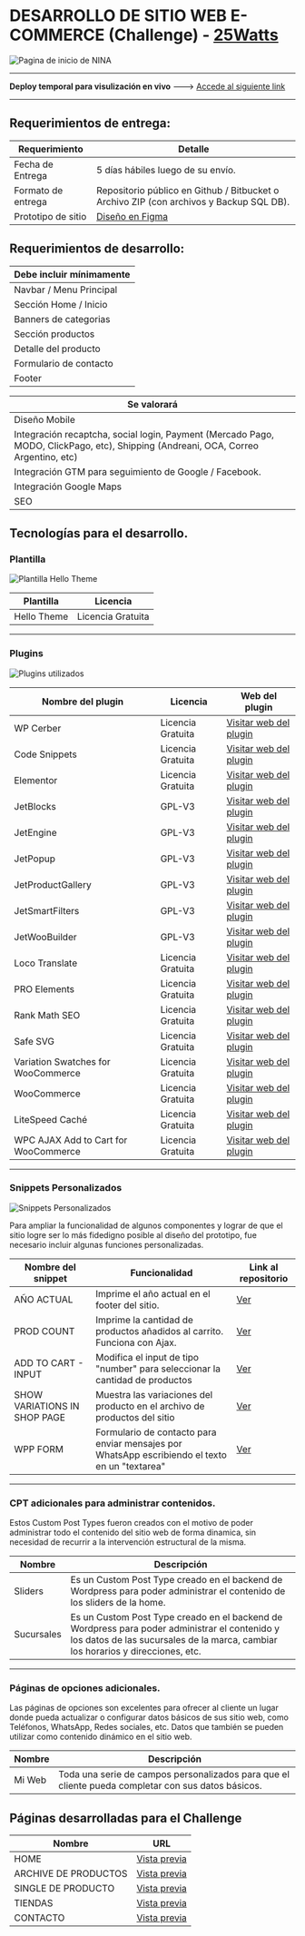 # DESARROLLO DE SITIO WEB E-COMMERCE (Challenge) - [25Watts](https://www.25watts.com.ar/)

![Pagina de inicio de NINA](https://helloeveryone.me/wp-content/uploads/Pagina-de-inicio.jpg)

***
**Deploy temporal para visulización en vivo** ---> [Accede al siguiente link](https://ninayco.helloeveryone.me/)
***
## Requerimientos de entrega:

| Requerimiento      | Detalle |
|--------------------|----------|
| Fecha de Entrega   | 5 días hábiles luego de su envío.   |
| Formato de entrega  | Repositorio público en Github / Bitbucket o Archivo ZIP (con archivos y Backup SQL DB). |
| Prototipo de sitio | [Diseño en Figma](https://www.figma.com/file/xefPwnJQ2itWxrXjBYmfEp/Developer_Challenge_25Watts?type=design&node-id=6%3A2655&mode=dev&t=9Kv6C2nAuFTkwwfv-1) |


## Requerimientos de desarrollo:

| Debe incluir mínimamente |
|------------------------------|
| Navbar / Menu Principal   |
| Sección Home / Inicio |
|Banners de categorias | 
|Sección productos|
|Detalle del producto|
|Formulario de contacto|
|Footer|


| Se valorará |
|------------------------------|
| Diseño Mobile   |
| Integración recaptcha, social login, Payment (Mercado Pago, MODO, ClickPago, etc), Shipping (Andreani, OCA, Correo Argentino, etc) |
|Integración GTM para seguimiento de Google / Facebook. | 
|Integración Google Maps|
|SEO|

## Tecnologías para el desarrollo.

### Plantilla

![Plantilla Hello Theme](https://elementor.com/cdn-cgi/image/f=auto,w=1200/https://elementor.com/blog/wp-content/uploads/2019/05/Hello-Theme_fb-1.png)

| Plantilla     | Licencia |
|--------------------|----------|
| Hello Theme  | Licencia Gratuita   |

***

### Plugins

![Plugins utilizados](https://helloeveryone.me/wp-content/uploads/Plugins.jpg)

| Nombre del plugin     | Licencia | Web del plugin |
|--------------------|----------|----------|
| WP Cerber | Licencia Gratuita   | [Visitar web del plugin](https://wpcerber.com/)   |
| Code Snippets | Licencia Gratuita   | [Visitar web del plugin](https://es.wordpress.org/plugins/code-snippets/)   |
| Elementor | Licencia Gratuita   |[Visitar web del plugin](https://es.wordpress.org/plugins/elementor/)  |
| JetBlocks | GPL-V3  |[Visitar web del plugin](https://crocoblock.com/plugins/jetblocks/)   |
| JetEngine | GPL-V3    |[Visitar web del plugin](https://crocoblock.com/plugins/jetengine/)   |
| JetPopup | GPL-V3   |[Visitar web del plugin](https://crocoblock.com/plugins/jetpopup/)   |
| JetProductGallery | GPL-V3    |[Visitar web del plugin](https://crocoblock.com/plugins/jetproductgallery/)   |
| JetSmartFilters | GPL-V3    |[Visitar web del plugin](https://crocoblock.com/plugins/jetsmartfilters/)   |
| JetWooBuilder | GPL-V3   |[Visitar web del plugin](https://crocoblock.com/plugins/jetwoobuilder/)  |
| Loco Translate | Licencia Gratuita   |[Visitar web del plugin](https://es.wordpress.org/plugins/loco-translate/)  |
| PRO Elements | Licencia Gratuita   |[Visitar web del plugin](https://proelements.org/)   |
| Rank Math SEO | Licencia Gratuita   |[Visitar web del plugin](https://es.wordpress.org/plugins/seo-by-rank-math/)   |
| Safe SVG | Licencia Gratuita   |[Visitar web del plugin](https://wordpress.org/plugins/safe-svg/)   |
| Variation Swatches for WooCommerce | Licencia Gratuita   |[Visitar web del plugin](https://wordpress.org/plugins/woo-variation-swatches/)  |
| WooCommerce | Licencia Gratuita   |[Visitar web del plugin](https://es.wordpress.org/plugins/woocommerce/)   |
| LiteSpeed Caché | Licencia Gratuita |[Visitar web del plugin](https://wordpress.org/plugins/litespeed-cache/) |
| WPC AJAX Add to Cart for WooCommerce| Licencia Gratuita   |[Visitar web del plugin](https://wordpress.org/plugins/wpc-ajax-add-to-cart/)   |

***

### Snippets Personalizados

![Snippets Personalizados](https://helloeveryone.me/wp-content/uploads/Snippets-Personalizados.jpg)

Para ampliar la funcionalidad de algunos componentes y lograr de que el sitio logre ser lo más fidedigno posible al diseño del prototipo, fue necesario incluir algunas funciones personalizadas.

| Nombre del snippet   | Funcionalidad                                  | Link al repositorio |
|----------------------|------------------------------------------------|---------------------|
| AÑO ACTUAL           | Imprime el año actual en el footer del sitio.  |  [Ver](https://github.com/nach94/wordpress-code-snippets/tree/main/signature-with-current-year)  |
| PROD COUNT           | Imprime la cantidad de productos añadidos al carrito. Funciona con Ajax.  |  [Ver](https://github.com/nach94/wordpress-code-snippets/tree/main/products-cart-counter)  |
| ADD TO CART - INPUT           | Modifica el input de tipo "number" para seleccionar la cantidad de productos  |  [Ver](https://github.com/nach94/wordpress-code-snippets/tree/main/plus-minus-add-to-cart)  |
| SHOW VARIATIONS IN SHOP PAGE      | Muestra las variaciones del producto en el archivo de productos del sitio |  [Ver](https://github.com/nach94/wordpress-code-snippets/tree/main/show-variations-in-archive-page)  |
| WPP FORM          | Formulario de contacto para enviar mensajes por WhatsApp escribiendo el texto en un "textarea"  |  [Ver](https://github.com/nach94/whatsapp-form)  |

***

### CPT adicionales para administrar contenidos.

Estos Custom Post Types fueron creados con el motivo de poder administrar todo el contenido del sitio web de forma dinamica, sin necesidad de recurrir a la intervención estructural de la misma.

| Nombre     | Descripción      |
|------------|----------|
| Sliders       | Es un Custom Post Type creado en el backend de Wordpress para poder administrar el contenido de los sliders de la home. |
| Sucursales      | Es un Custom Post Type creado en el backend de Wordpress para poder administrar el contenido y los datos de las sucursales de la marca, cambiar los horarios y direcciones, etc. |

***

### Páginas de opciones adicionales.

Las páginas de opciones son excelentes para ofrecer al cliente un lugar donde pueda actualizar o configurar datos básicos de sus sitio web, como Teléfonos, WhatsApp, Redes sociales, etc. Datos que también se pueden utilizar como contenido dinámico en el sitio web.

| Nombre     | Descripción      |
|------------|----------|
| Mi Web       | Toda una serie de campos personalizados para que el cliente pueda completar con sus datos básicos. |

## Páginas desarrolladas para el Challenge

| Nombre     | URL      |
|------------|----------|
| HOME       | [Vista previa](https://ninayco.helloeveryone.me/) |
| ARCHIVE DE PRODUCTOS       | [Vista previa](https://ninayco.helloeveryone.me/tienda/) |
| SINGLE DE PRODUCTO     | [Vista previa](https://ninayco.helloeveryone.me/producto/jean-mom-jea987/) |
| TIENDAS       | [Vista previa](https://ninayco.helloeveryone.me/tiendas/) |
| CONTACTO       | [Vista previa](https://ninayco.helloeveryone.me/contacto/) |


